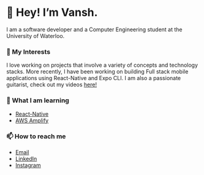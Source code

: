 # 👋 Hey! I’m Vansh.
I am a software developer and a Computer Engineering student at the University of Waterloo.

### 👀 My Interests
I love working on projects that involve a variety of concepts and technology stacks. More recently, I have been working on building Full stack mobile applications using React-Native and Expo CLI. I am also a passionate guitarist, check out my videos [here!](https://www.youtube.com/watch?v=E8BBKs4-WPU) 

### 🌱 What I am learning
- [React-Native](https://reactnative.dev/)
- [AWS Amplify](https://aws.amazon.com/amplify/)

### 📫 How to reach me
- [Email](mailto:vanshmago9@gmail.com)
- [LinkedIn](https://www.linkedin.com/in/vansh-mago/)
- [Instagram](https://www.instagram.com/magovansh/)

<!---
magovansh9/magovansh9 is a ✨ special ✨ repository because its `README.md` (this file) appears on your GitHub profile.
You can click the Preview link to take a look at your changes.
--->

